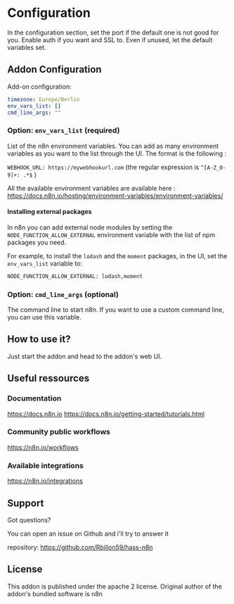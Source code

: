 # Configuration

In the configuration section, set the port if the default one is not good for you. Enable auth if you want and SSL to.
Even if unused, let the default variables set.

## Addon Configuration

Add-on configuration:

```yaml
timezone: Europe/Berlin
env_vars_list: []
cmd_line_args: ""
```

### Option: `env_vars_list` (required)

List of the n8n environment variables. You can add as many environment variables as you want to the list through the UI. The format is the following :

`WEBHOOK_URL: https://mywebhookurl.com` (the regular expression is `^[A-Z_0-9]+: .*$` )

All the available environment variables are available here : <https://docs.n8n.io/hosting/environment-variables/environment-variables/>

#### Installing external packages

In n8n you can add external node modules by setting the `NODE_FUNCTION_ALLOW_EXTERNAL` environment variable with the list of npm packages you need.

For example, to install the `lodash` and the `moment` packages, in the UI, set the `env_vars_list` variable to:

```txt
NODE_FUNCTION_ALLOW_EXTERNAL: lodash,moment
```

### Option: `cmd_line_args` (optional)

The command line to start n8n. If you want to use a custom command line, you can use this variable.

## How to use it?
Just start the addon and head to the addon's web UI.

## Useful ressources

### Documentation

<https://docs.n8n.io>
<https://docs.n8n.io/getting-started/tutorials.html>

### Community public workflows

<https://n8n.io/workflows>

### Available integrations

<https://n8n.io/integrations>

## Support

Got questions?

You can open an issue on Github and i'll try to answer it

repository: <https://github.com/Rbillon59/hass-n8n>

## License

This addon is published under the apache 2 license. Original author of the addon's bundled software is n8n
